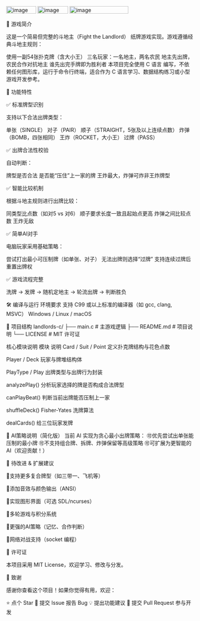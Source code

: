 <img width="80" height="20" alt="image" src="https://github.com/user-attachments/assets/dbcc3a9a-fd17-41e2-a927-7cca898a6a13" />
<img width="82" height="20" alt="image" src="https://github.com/user-attachments/assets/e558502f-a55b-4ffa-a236-3688c9a3aa11" />
<img width="158" height="20" alt="image" src="https://github.com/user-attachments/assets/df99210e-ac9c-4b11-b9db-c7b415e97d4e" />

🎯 游戏简介

这是一个简易但完整的斗地主（Fight the Landlord） 纸牌游戏实现。游戏遵循经典斗地主规则：

使用一副54张扑克牌（含大小王）
三名玩家：一名地主，两名农民
地主先出牌，农民合作对抗地主
谁先出完手牌即为胜利者
本项目完全使用 C 语言 编写，不依赖任何图形库，运行于命令行终端，适合作为 C 语言学习、数据结构练习或小型游戏开发参考。



🧩 功能特性

✅ 标准牌型识别

支持以下合法出牌类型：

单张（SINGLE）
对子（PAIR）
顺子（STRAIGHT，5张及以上连续点数）
炸弹（BOMB，四张相同）
王炸（ROCKET，大小王）
过牌（PASS）

✅ 出牌合法性校验

自动判断：

牌型是否合法
是否能“压住”上一家的牌
王炸最大，炸弹可炸非王炸牌型

✅ 智能比较机制

根据斗地主规则进行出牌比较：

同类型比点数（如对5 vs 对6）
顺子要求长度一致且起始点更高
炸弹之间比较点数
王炸无敌

✅ 简单AI对手

电脑玩家采用基础策略：

尝试打出最小可压制牌（如单张、对子）
无法出牌则选择“过牌”
支持连续过牌后重置出牌权

✅ 游戏流程完整

洗牌 → 发牌 → 随机定地主 → 轮流出牌 → 判断胜负



🛠️ 编译与运行
环境要求
支持 C99 或以上标准的编译器（如 gcc, clang, MSVC）
Windows / Linux / macOS



📂 项目结构
landlords-c/
├── main.c              # 主游戏逻辑
├── README.md           # 项目说明
└── LICENSE             # MIT 许可证

核心模块说明
模块	说明
Card / Suit / Point	定义扑克牌结构与花色点数

Player / Deck	玩家与牌堆结构体

PlayType / Play	出牌类型与出牌行为封装

analyzePlay()	分析玩家选择的牌是否构成合法牌型

canPlayBeat()	判断当前出牌能否压制上一家

shuffleDeck()	Fisher-Yates 洗牌算法

dealCards()	给三位玩家发牌



🤖 AI策略说明（简化版）
当前 AI 实现为贪心最小出牌策略：
🉑优先尝试出单张能压制的最小牌
🉑不支持组合牌、拆牌、炸弹保留等高级策略
🉑可扩展为更智能的AI（欢迎贡献！）



📢 待改进 & 扩展建议
 
 🔳支持更多复合牌型（如三带一、飞机等）
 
 🔳添加音效与颜色输出（ANSI）
 
 🔳实现图形界面（可选 SDL/ncurses）
 
 🔳多轮游戏与积分系统
 
 🔳更强的AI策略（记忆、合作判断）
 
 🔳网络对战支持（socket 编程）
 

 
 
 📜 许可证

本项目采用 MIT License，欢迎学习、修改与分发。



🙌 致谢

感谢你查看这个项目！如果你觉得有用，欢迎：

⭐ 点个 Star
🐞 提交 Issue 报告 Bug
💡 提出功能建议
🤝 提交 Pull Request 参与开发
